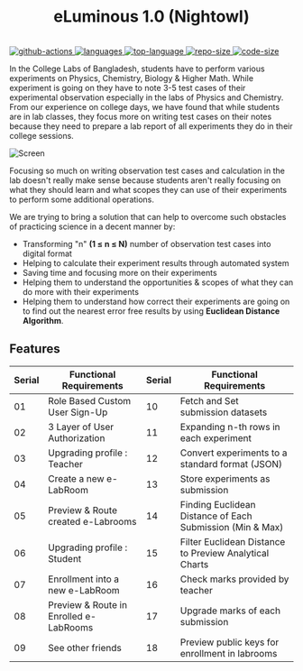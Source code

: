 
<center> <h1> eLuminous 1.0 (Nightowl) </h1> </center>

<p align="left">
<br>
  <a href="https://action-badges.now.sh/e-Luminous/src">
    <img src="https://action-badges.now.sh/e-Luminous/src" alt="github-actions">
  </a>
  <a href="https://img.shields.io/github/languages/count/e-Luminous/src">
    <img src="https://img.shields.io/github/languages/count/e-Luminous/src" alt="languages">
  </a>
  <a href="https://img.shields.io/github/languages/top/e-Luminous/src">
    <img src="https://img.shields.io/github/languages/top/e-Luminous/src" alt="top-language">
  </a>
  <a href="https://img.shields.io/github/repo-size/e-Luminous/src">
    <img src="https://img.shields.io/github/repo-size/e-Luminous/src" alt="repo-size">
  </a>
  <a href="https://img.shields.io/github/languages/code-size/e-Luminous/src">
    <img src="https://img.shields.io/github/languages/code-size/e-Luminous/src" alt="code-size">
  </a>
</p>


In the College Labs of Bangladesh, students have to perform various experiments on Physics, Chemistry, Biology & Higher Math. While experiment is going on they have to note 3-5 test cases of their experimental observation especially in the labs of Physics and Chemistry. From our experience on college days, we have found that while students are in lab classes, they focus more on writing test cases on their notes because they need to prepare  a lab report of all experiments they do in their college sessions.

<img src="https://user-images.githubusercontent.com/29749035/70659525-77d90f80-1c8a-11ea-9203-9ee5b6284792.jpg" alt="Screen"/>

Focusing so much on writing observation test cases and calculation in the lab doesn't really make sense because students aren't really focusing on what they should learn and what scopes they can use of their experiments to perform some additional operations.

We are trying to bring a solution that can help to overcome such obstacles of practicing science in a decent manner by:

- Transforming "n" **(1 ≤ n ≤ N)** number of observation test cases into digital format
- Helping to calculate their experiment results through automated system
- Saving time and focusing more on their experiments
- Helping them to understand the opportunities & scopes of what they can do more with their experiments
- Helping them to understand how correct their experiments are going on to find out the nearest error free results by using **Euclidean Distance Algorithm**.


## Features


| Serial | Functional Requirements | Serial |Functional Requirements |
|--------|-------------------------|-------------------------|-------------------------|
| 01     |Role Based Custom User Sign-Up| 10     |Fetch and Set submission datasets|
| 02     |3 Layer of User Authorization|11     |Expanding n-th rows in each experiment|
| 03     |Upgrading profile : Teacher|12     |Convert experiments to a standard format (JSON)|
| 04     |Create a new e-LabRoom|13     |Store experiments as submission|
| 05     |Preview & Route created e-Labrooms|14     |Finding Euclidean Distance of Each Submission (Min & Max)|
| 06     |Upgrading profile : Student|15     |Filter Euclidean Distance to Preview Analytical Charts|
| 07     |Enrollment into a new e-LabRoom|16     |Check marks provided by teacher|
| 08     |Preview & Route in Enrolled e-LabRooms|17     |Upgrade marks of each submission|
| 09     |See other friends|18     |Preview public keys for enrollment in labrooms|



